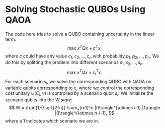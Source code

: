 # Solving Stochastic QUBOs Using QAOA #
The code here tries to solve a QUBO containing uncertainty in the linear term:
$$
\text{max } x^T Q x + c^T x,
$$
where $c$ could have any value $c_1, c_2, \ldots, c_n$ with probability $p_1, p_2, \ldots, p_n$.
We do this by splitting the problem into different scenarios $s_1, s_2, \ldots, s_n$:
$$
    \text{max } x^T Q x + c_i^T x.
$$
For each scenario $s_i$, we solve the corresponding QUBO with QAOA on variable qubits corresponding to $x$, where we control the corresponding cost unitary $U(C_i, \gamma)$ is controlled by a scenario qubit $s_i$.
We initialize the scenario qubits into the *W state*:
$$
    W = \frac{1}{\sqrt{2^n}} \sum_{i=1}^n |0\rangle^{\otimes i-1} |1\rangle |0\rangle^{\otimes n-i-1},
$$
where a 1 indicates which scenario we are in.

